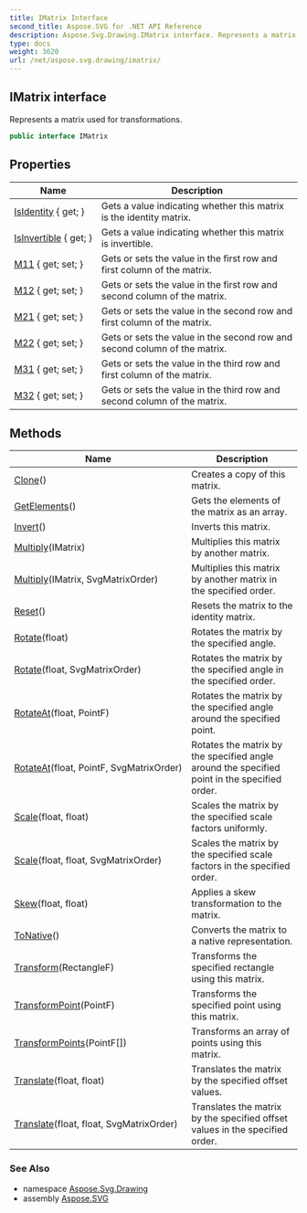 ```yaml
---
title: IMatrix Interface
second_title: Aspose.SVG for .NET API Reference
description: Aspose.Svg.Drawing.IMatrix interface. Represents a matrix used for transformations
type: docs
weight: 3620
url: /net/aspose.svg.drawing/imatrix/
---
```

## IMatrix interface

Represents a matrix used for transformations.

```csharp
public interface IMatrix
```

## Properties

| Name | Description |
| --- | --- |
| [IsIdentity](../../aspose.svg.drawing/imatrix/isidentity/) { get; } | Gets a value indicating whether this matrix is the identity matrix. |
| [IsInvertible](../../aspose.svg.drawing/imatrix/isinvertible/) { get; } | Gets a value indicating whether this matrix is invertible. |
| [M11](../../aspose.svg.drawing/imatrix/m11/) { get; set; } | Gets or sets the value in the first row and first column of the matrix. |
| [M12](../../aspose.svg.drawing/imatrix/m12/) { get; set; } | Gets or sets the value in the first row and second column of the matrix. |
| [M21](../../aspose.svg.drawing/imatrix/m21/) { get; set; } | Gets or sets the value in the second row and first column of the matrix. |
| [M22](../../aspose.svg.drawing/imatrix/m22/) { get; set; } | Gets or sets the value in the second row and second column of the matrix. |
| [M31](../../aspose.svg.drawing/imatrix/m31/) { get; set; } | Gets or sets the value in the third row and first column of the matrix. |
| [M32](../../aspose.svg.drawing/imatrix/m32/) { get; set; } | Gets or sets the value in the third row and second column of the matrix. |

## Methods

| Name | Description |
| --- | --- |
| [Clone](../../aspose.svg.drawing/imatrix/clone/)() | Creates a copy of this matrix. |
| [GetElements](../../aspose.svg.drawing/imatrix/getelements/)() | Gets the elements of the matrix as an array. |
| [Invert](../../aspose.svg.drawing/imatrix/invert/)() | Inverts this matrix. |
| [Multiply](../../aspose.svg.drawing/imatrix/multiply/#multiply)(IMatrix) | Multiplies this matrix by another matrix. |
| [Multiply](../../aspose.svg.drawing/imatrix/multiply/#multiply_1)(IMatrix, SvgMatrixOrder) | Multiplies this matrix by another matrix in the specified order. |
| [Reset](../../aspose.svg.drawing/imatrix/reset/)() | Resets the matrix to the identity matrix. |
| [Rotate](../../aspose.svg.drawing/imatrix/rotate/#rotate)(float) | Rotates the matrix by the specified angle. |
| [Rotate](../../aspose.svg.drawing/imatrix/rotate/#rotate_1)(float, SvgMatrixOrder) | Rotates the matrix by the specified angle in the specified order. |
| [RotateAt](../../aspose.svg.drawing/imatrix/rotateat/#rotateat)(float, PointF) | Rotates the matrix by the specified angle around the specified point. |
| [RotateAt](../../aspose.svg.drawing/imatrix/rotateat/#rotateat_1)(float, PointF, SvgMatrixOrder) | Rotates the matrix by the specified angle around the specified point in the specified order. |
| [Scale](../../aspose.svg.drawing/imatrix/scale/#scale)(float, float) | Scales the matrix by the specified scale factors uniformly. |
| [Scale](../../aspose.svg.drawing/imatrix/scale/#scale_1)(float, float, SvgMatrixOrder) | Scales the matrix by the specified scale factors in the specified order. |
| [Skew](../../aspose.svg.drawing/imatrix/skew/)(float, float) | Applies a skew transformation to the matrix. |
| [ToNative](../../aspose.svg.drawing/imatrix/tonative/)() | Converts the matrix to a native representation. |
| [Transform](../../aspose.svg.drawing/imatrix/transform/)(RectangleF) | Transforms the specified rectangle using this matrix. |
| [TransformPoint](../../aspose.svg.drawing/imatrix/transformpoint/)(PointF) | Transforms the specified point using this matrix. |
| [TransformPoints](../../aspose.svg.drawing/imatrix/transformpoints/)(PointF[]) | Transforms an array of points using this matrix. |
| [Translate](../../aspose.svg.drawing/imatrix/translate/#translate)(float, float) | Translates the matrix by the specified offset values. |
| [Translate](../../aspose.svg.drawing/imatrix/translate/#translate_1)(float, float, SvgMatrixOrder) | Translates the matrix by the specified offset values in the specified order. |

### See Also

* namespace [Aspose.Svg.Drawing](../../aspose.svg.drawing/)
* assembly [Aspose.SVG](../../)
